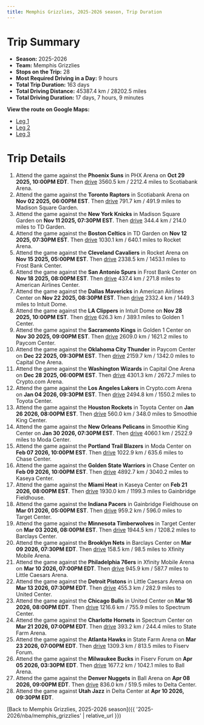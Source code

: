 ```yaml
---
title: Memphis Grizzlies, 2025-2026 season, Trip Duration
---
```


# Trip Summary
- **Season:** 2025-2026
- **Team:** Memphis Grizzlies
- **Stops on the Trip:** 28
- **Most Required Driving in a Day:** 9 hours
- **Total Trip Duration:** 163 days
- **Total Driving Distance:** 45387.4 km / 28202.5 miles
- **Total Driving Duration:** 17 days, 7 hours, 9 minutes

**View the route on Google Maps:**
- [Leg 1](https://www.google.com/maps/dir/PHX+Arena+Phoenix+AZ/Scotiabank+Arena+Toronto+ON/Madison+Square+Garden+New+York+NY/TD+Garden+Boston+MA/Rocket+Arena+Cleveland+OH/Frost+Bank+Center+San+Antonio+TX/American+Airlines+Center+Dallas+TX/Intuit+Dome+Inglewood+CA/Golden+1+Center+Sacramento+CA/Paycom+Center+Oklahoma+City+OK)
- [Leg 2](https://www.google.com/maps/dir/Paycom+Center+Oklahoma+City+OK/Capital+One+Arena+Washington+DC/Crypto.com+Arena+Los+Angeles+CA/Toyota+Center+Houston+TX/Smoothie+King+Center+New+Orleans+LA/Moda+Center+Portland+OR/Chase+Center+San+Francisco+CA/Kaseya+Center+Miami+FL/Gainbridge+Fieldhouse+Indianapolis+IN/Target+Center+Minneapolis+MN)
- [Leg 3](https://www.google.com/maps/dir/Target+Center+Minneapolis+MN/Barclays+Center+Brooklyn+NY/Xfinity+Mobile+Arena+Philadelphia+PA/Little+Caesars+Arena+Detroit+MI/United+Center+Chicago+IL/Spectrum+Center+Charlotte+NC/State+Farm+Arena+Atlanta+GA/Fiserv+Forum+Milwaukee+WI/Ball+Arena+Denver+CO/Delta+Center+Salt+Lake+City+UT)

# Trip Details
1. Attend the game against the **Phoenix Suns** in PHX Arena on **Oct 29 2025, 10:00PM EDT**. Then [drive](https://www.google.com/maps/dir/PHX+Arena+Phoenix+AZ/Scotiabank+Arena+Toronto+ON) 3560.5 km / 2212.4 miles to Scotiabank Arena.
2. Attend the game against the **Toronto Raptors** in Scotiabank Arena on **Nov 02 2025, 06:00PM EST**. Then [drive](https://www.google.com/maps/dir/Scotiabank+Arena+Toronto+ON/Madison+Square+Garden+New+York+NY) 791.7 km / 491.9 miles to Madison Square Garden.
3. Attend the game against the **New York Knicks** in Madison Square Garden on **Nov 11 2025, 07:30PM EST**. Then [drive](https://www.google.com/maps/dir/Madison+Square+Garden+New+York+NY/TD+Garden+Boston+MA) 344.4 km / 214.0 miles to TD Garden.
4. Attend the game against the **Boston Celtics** in TD Garden on **Nov 12 2025, 07:30PM EST**. Then [drive](https://www.google.com/maps/dir/TD+Garden+Boston+MA/Rocket+Arena+Cleveland+OH) 1030.1 km / 640.1 miles to Rocket Arena.
5. Attend the game against the **Cleveland Cavaliers** in Rocket Arena on **Nov 15 2025, 05:00PM EST**. Then [drive](https://www.google.com/maps/dir/Rocket+Arena+Cleveland+OH/Frost+Bank+Center+San+Antonio+TX) 2338.5 km / 1453.1 miles to Frost Bank Center.
6. Attend the game against the **San Antonio Spurs** in Frost Bank Center on **Nov 18 2025, 08:00PM EST**. Then [drive](https://www.google.com/maps/dir/Frost+Bank+Center+San+Antonio+TX/American+Airlines+Center+Dallas+TX) 437.4 km / 271.8 miles to American Airlines Center.
7. Attend the game against the **Dallas Mavericks** in American Airlines Center on **Nov 22 2025, 08:30PM EST**. Then [drive](https://www.google.com/maps/dir/American+Airlines+Center+Dallas+TX/Intuit+Dome+Inglewood+CA) 2332.4 km / 1449.3 miles to Intuit Dome.
8. Attend the game against the **LA Clippers** in Intuit Dome on **Nov 28 2025, 10:00PM EST**. Then [drive](https://www.google.com/maps/dir/Intuit+Dome+Inglewood+CA/Golden+1+Center+Sacramento+CA) 626.3 km / 389.1 miles to Golden 1 Center.
9. Attend the game against the **Sacramento Kings** in Golden 1 Center on **Nov 30 2025, 09:00PM EST**. Then [drive](https://www.google.com/maps/dir/Golden+1+Center+Sacramento+CA/Paycom+Center+Oklahoma+City+OK) 2609.0 km / 1621.2 miles to Paycom Center.
10. Attend the game against the **Oklahoma City Thunder** in Paycom Center on **Dec 22 2025, 09:30PM EST**. Then [drive](https://www.google.com/maps/dir/Paycom+Center+Oklahoma+City+OK/Capital+One+Arena+Washington+DC) 2159.7 km / 1342.0 miles to Capital One Arena.
11. Attend the game against the **Washington Wizards** in Capital One Arena on **Dec 28 2025, 06:00PM EST**. Then [drive](https://www.google.com/maps/dir/Capital+One+Arena+Washington+DC/Crypto.com+Arena+Los+Angeles+CA) 4301.3 km / 2672.7 miles to Crypto.com Arena.
12. Attend the game against the **Los Angeles Lakers** in Crypto.com Arena on **Jan 04 2026, 09:30PM EST**. Then [drive](https://www.google.com/maps/dir/Crypto.com+Arena+Los+Angeles+CA/Toyota+Center+Houston+TX) 2494.8 km / 1550.2 miles to Toyota Center.
13. Attend the game against the **Houston Rockets** in Toyota Center on **Jan 26 2026, 08:00PM EST**. Then [drive](https://www.google.com/maps/dir/Toyota+Center+Houston+TX/Smoothie+King+Center+New+Orleans+LA) 560.0 km / 348.0 miles to Smoothie King Center.
14. Attend the game against the **New Orleans Pelicans** in Smoothie King Center on **Jan 30 2026, 07:30PM EST**. Then [drive](https://www.google.com/maps/dir/Smoothie+King+Center+New+Orleans+LA/Moda+Center+Portland+OR) 4060.1 km / 2522.9 miles to Moda Center.
15. Attend the game against the **Portland Trail Blazers** in Moda Center on **Feb 07 2026, 10:00PM EST**. Then [drive](https://www.google.com/maps/dir/Moda+Center+Portland+OR/Chase+Center+San+Francisco+CA) 1022.9 km / 635.6 miles to Chase Center.
16. Attend the game against the **Golden State Warriors** in Chase Center on **Feb 09 2026, 10:00PM EST**. Then [drive](https://www.google.com/maps/dir/Chase+Center+San+Francisco+CA/Kaseya+Center+Miami+FL) 4892.7 km / 3040.2 miles to Kaseya Center.
17. Attend the game against the **Miami Heat** in Kaseya Center on **Feb 21 2026, 08:00PM EST**. Then [drive](https://www.google.com/maps/dir/Kaseya+Center+Miami+FL/Gainbridge+Fieldhouse+Indianapolis+IN) 1930.0 km / 1199.3 miles to Gainbridge Fieldhouse.
18. Attend the game against the **Indiana Pacers** in Gainbridge Fieldhouse on **Mar 01 2026, 05:00PM EST**. Then [drive](https://www.google.com/maps/dir/Gainbridge+Fieldhouse+Indianapolis+IN/Target+Center+Minneapolis+MN) 959.2 km / 596.0 miles to Target Center.
19. Attend the game against the **Minnesota Timberwolves** in Target Center on **Mar 03 2026, 08:00PM EST**. Then [drive](https://www.google.com/maps/dir/Target+Center+Minneapolis+MN/Barclays+Center+Brooklyn+NY) 1944.5 km / 1208.2 miles to Barclays Center.
20. Attend the game against the **Brooklyn Nets** in Barclays Center on **Mar 09 2026, 07:30PM EDT**. Then [drive](https://www.google.com/maps/dir/Barclays+Center+Brooklyn+NY/Xfinity+Mobile+Arena+Philadelphia+PA) 158.5 km / 98.5 miles to Xfinity Mobile Arena.
21. Attend the game against the **Philadelphia 76ers** in Xfinity Mobile Arena on **Mar 10 2026, 07:00PM EDT**. Then [drive](https://www.google.com/maps/dir/Xfinity+Mobile+Arena+Philadelphia+PA/Little+Caesars+Arena+Detroit+MI) 945.9 km / 587.7 miles to Little Caesars Arena.
22. Attend the game against the **Detroit Pistons** in Little Caesars Arena on **Mar 13 2026, 07:30PM EDT**. Then [drive](https://www.google.com/maps/dir/Little+Caesars+Arena+Detroit+MI/United+Center+Chicago+IL) 455.3 km / 282.9 miles to United Center.
23. Attend the game against the **Chicago Bulls** in United Center on **Mar 16 2026, 08:00PM EDT**. Then [drive](https://www.google.com/maps/dir/United+Center+Chicago+IL/Spectrum+Center+Charlotte+NC) 1216.6 km / 755.9 miles to Spectrum Center.
24. Attend the game against the **Charlotte Hornets** in Spectrum Center on **Mar 21 2026, 07:00PM EDT**. Then [drive](https://www.google.com/maps/dir/Spectrum+Center+Charlotte+NC/State+Farm+Arena+Atlanta+GA) 393.2 km / 244.4 miles to State Farm Arena.
25. Attend the game against the **Atlanta Hawks** in State Farm Arena on **Mar 23 2026, 07:00PM EDT**. Then [drive](https://www.google.com/maps/dir/State+Farm+Arena+Atlanta+GA/Fiserv+Forum+Milwaukee+WI) 1309.3 km / 813.5 miles to Fiserv Forum.
26. Attend the game against the **Milwaukee Bucks** in Fiserv Forum on **Apr 05 2026, 03:30PM EDT**. Then [drive](https://www.google.com/maps/dir/Fiserv+Forum+Milwaukee+WI/Ball+Arena+Denver+CO) 1677.2 km / 1042.1 miles to Ball Arena.
27. Attend the game against the **Denver Nuggets** in Ball Arena on **Apr 08 2026, 09:00PM EDT**. Then [drive](https://www.google.com/maps/dir/Ball+Arena+Denver+CO/Delta+Center+Salt+Lake+City+UT) 836.0 km / 519.5 miles to Delta Center.
28. Attend the game against **Utah Jazz** in Delta Center at **Apr 10 2026, 09:30PM EDT**.

[Back to Memphis Grizzlies, 2025-2026 season]({{ '2025-2026/nba/memphis_grizzlies' | relative_url }})
